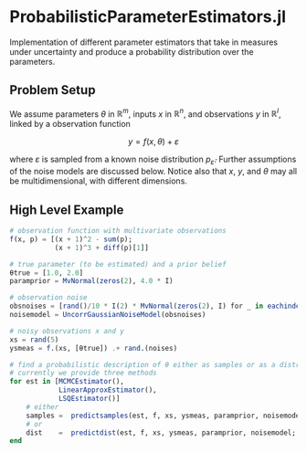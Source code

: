 # ProbabilisticParameterEstimators.jl

Implementation of different parameter estimators that take in measures under uncertainty and produce a probability distribution over the parameters.

## Problem Setup
We assume parameters $\theta$ in $\mathbb{R}^m$, inputs $x$ in $\mathbb{R}^n$, and observations $y$ in $\mathbb{R}^l$, linked by a observation function

$$y = f(x, \theta) + \varepsilon$$

where $\varepsilon$ is sampled from a known noise distribution $p_{\bar{\varepsilon}}$.
Further assumptions of the noise models are discussed below.
Notice also that $x$, $y$, and $\theta$ may all be multidimensional, with different dimensions.

## High Level Example
``` julia
# observation function with multivariate observations
f(x, p) = [(x + 1)^2 - sum(p);
           (x + 1)^3 + diff(p)[1]]

# true parameter (to be estimated) and a prior belief
θtrue = [1.0, 2.0]
paramprior = MvNormal(zeros(2), 4.0 * I)

# observation noise
obsnoises = [rand()/10 * I(2) * MvNormal(zeros(2), I) for _ in eachindex(xs)]
noisemodel = UncorrGaussianNoiseModel(obsnoises)

# noisy observations x and y
xs = rand(5)
ysmeas = f.(xs, [θtrue]) .+ rand.(noises)

# find a probabilistic description of θ either as samples or as a distribution
# currently we provide three methods
for est in [MCMCEstimator(),
            LinearApproxEstimator(),
            LSQEstimator()]
    # either
    samples =  predictsamples(est, f, xs, ysmeas, paramprior, noisemodel, 100)
    # or
    dist    =  predictdist(est, f, xs, ysmeas, paramprior, noisemodel; nsamples=100)
end
```
